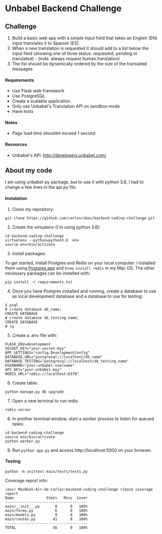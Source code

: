 # Unbabel Backend Challenge

## Challenge

1) Build a basic web app with a simple input field that takes an English (EN) input translates it to Spanish (ES).
2) When a new translation is requested it should add to a list below the input field (showing one of three status: requested, pending or translated) - (note: always request human translation)
3) The list should be dynamically ordered by the size of the translated messages

#### Requirements
* Use Flask web framework
* Use PostgreSQL
* Create a scalable application. 
* Only use Unbabel's Translation API on sandbox mode
* Have tests

#### Notes
* Page load time shouldnt exceed 1 second

#### Resources
* Unbabel's API: http://developers.unbabel.com/

## About my code

I am using unbabel-py package, but to use it with python 3.6, I had to change a few lines in the api.py file.

#### Instalation

1) Clone my repository:
```
git clone https://github.com/carlosribas/backend-coding-challenge.git
```

2) Create the virtualenv (I'm using python 3.6):
```
cd backend-coding-challenge
virtualenv --python=python3.6  env
source env/bin/activate
```

3) Install packages:

To get started, install Postgres and Redis on your local computer. I installed them using [Postgres.app](https://postgresapp.com/) and `brew install redis` in my Mac OS. The other necessary packages can be installed with:
```
pip install -r requirements.txt
``` 

4) Once you have Postgres installed and running, create a database to use as local development database and a database to use for testing:
``` 
$ psql
# create database db_name;
CREATE DATABASE
# create database db_testing_name;
CREATE DATABASE
# \q
``` 

5) Create a .env file with:
```
FLASK_ENV=development
SECRET_KEY="your-secret-key"
APP_SETTINGS="config.DevelopmentConfig"
DATABASE_URL="postgresql://localhost/db_name"
DATABASE_TESTING="postgresql://localhost/db_testing_name"
USERNAME="your-unbabel-username"
API_KEY="your-unbabel-key"
REDIS_URL="redis://localhost:6379"
``` 
 
6) Create table:
```
python manage.py db upgrade
``` 

7) Open a new terminal to run redis:
```
redis-server
``` 

8) In another terminal window, start a worker process to listen for queued tasks:
```
cd backend-coding-challenge
source env/bin/activate
python worker.py
``` 

9) Run `python app.py` and access http://localhost:5000 on your browser.

#### Testing

```
python -m unittest main/tests/tests.py
```

Coverage report info:

```
(env) MacBook-Air-de-Carlos:backend-coding-challenge ribas$ coverage report
Name               Stmts   Miss  Cover
--------------------------------------
main/__init__.py       0      0   100%
main/forms.py          6      0   100%
main/models.py         9      0   100%
main/routes.py        41      0   100%
--------------------------------------
TOTAL                 56      0   100%
```